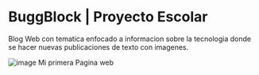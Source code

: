 # BuggBlock | Proyecto Escolar

Blog Web con tematica enfocado a informacion sobre la tecnologia donde se hacer nuevas publicaciones de texto con imagenes.

![image](https://github.com/JDAA4/BuggBlock/assets/116245157/65daf13c-2535-4d8d-affb-3b8539ea917c)
Mi primera Pagina web

